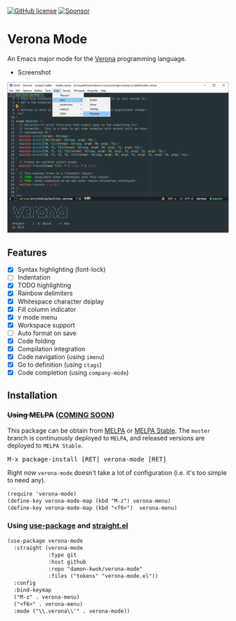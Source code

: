[![GitHub license](https://img.shields.io/github/license/damon-kwok/verona-mode?logo=gnu&.svg)](https://github.com/damon-kwok/verona-mode/blob/master/COPYING)
[![Sponsor](https://img.shields.io/badge/Support%20Me-%F0%9F%92%97-ff69b4.svg)](https://www.patreon.com/DamonKwok)
<!-- [![MELPA](http://melpa.org/packages/verona-mode-badge.svg)](http://melpa.org/#/verona-mode) -->
<!-- [![MELPA Stable](http://stable.melpa.org/packages/verona-mode-badge.svg)](http://stable.melpa.org/#/verona-mode) -->

# Verona Mode

An Emacs major mode for the [Verona](https://github.com/microsoft/verona/) programming language.

- Screenshot

![screenshot](https://github.com/damon-kwok/verona-mode/blob/master/screenshot.png)

## Features

- [X] Syntax highlighting (font-lock)
- [ ] Indentation
- [x] TODO highlighting
- [x] Rainbow delimiters
- [x] Whitespace character dsiplay
- [x] Fill column indicator
- [x] `V` mode menu
- [x] Workspace support
- [ ] Auto format on save
- [x] Code folding
- [x] Compilation integration
- [x] Code navigation (using `imenu`)
- [x] Go to definition (using `ctags`)
- [x] Code completion (using `company-mode`)

## Installation

### ~~Using MELPA~~ ([COMING SOON](https://github.com/melpa/melpa/pull/7034))
This package can be obtain from
[MELPA](http://melpa.org/#/verona-mode) or
[MELPA Stable](http://stable.melpa.org/#/verona-mode). The `master`
branch is continuously deployed to `MELPA`, and released versions are
deployed to `MELPA Stable`.

<kbd>M-x package-install [RET] verona-mode [RET]</kbd>

Right now `verona-mode` doesn't take a lot of configuration (i.e.
it's too simple to need any).

```elisp
(require 'verona-mode)
(define-key verona-mode-map (kbd "M-z") verona-menu)
(define-key verona-mode-map (kbd "<f6>")  verona-menu)
```

### Using [use-package](https://github.com/jwiegley/use-package) and [straight.el](https://github.com/raxod502/straight.el)

```elisp
(use-package verona-mode
  :straight (verona-mode
             :type git
             :host github
             :repo "damon-kwok/verona-mode"
             :files ("tokens" "verona-mode.el"))
  :config
  :bind-keymap
  ("M-z" . verona-menu)
  ("<f6>" . verona-menu)
  :mode ("\\.verona\\'" . verona-mode))
```
